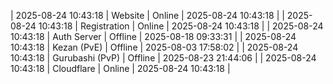 | 2025-08-24 10:43:18 | Website | Online | 2025-08-24 10:43:18 |
| 2025-08-24 10:43:18 | Registration | Online | 2025-08-24 10:43:18 |
| 2025-08-24 10:43:18 | Auth Server | Offline | 2025-08-18 09:33:31 |
| 2025-08-24 10:43:18 | Kezan (PvE) | Offline | 2025-08-03 17:58:02 |
| 2025-08-24 10:43:18 | Gurubashi (PvP) | Offline | 2025-08-23 21:44:06 |
| 2025-08-24 10:43:18 | Cloudflare | Online | 2025-08-24 10:43:18 |
